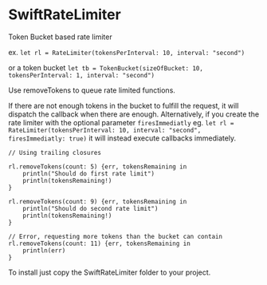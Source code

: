 SwiftRateLimiter
================

Token Bucket based rate limiter

ex. `let rl = RateLimiter(tokensPerInterval: 10, interval: "second")`

or a token bucket `let tb = TokenBucket(sizeOfBucket: 10, tokensPerInterval: 1, interval: "second")`

Use removeTokens to queue rate limited functions.

If there are not enough tokens in the bucket to fulfill the request, it will dispatch the callback when there are enough. Alternatively, if you create the rate limiter with the optional parameter `firesImmediatly` eg. `let rl = RateLimiter(tokensPerInterval: 10, interval: "second", firesImmediatly: true)` it will instead execute callbacks immediately.

```
// Using trailing closures

rl.removeTokens(count: 5) {err, tokensRemaining in
    println("Should do first rate limit")
    println(tokensRemaining!)
}

rl.removeTokens(count: 9) {err, tokensRemaining in
    println("Should do second rate limit")
    println(tokensRemaining!)
}

// Error, requesting more tokens than the bucket can contain
rl.removeTokens(count: 11) {err, tokensRemaining in
    println(err)
}
```

To install just copy the SwiftRateLimiter folder to your project.
